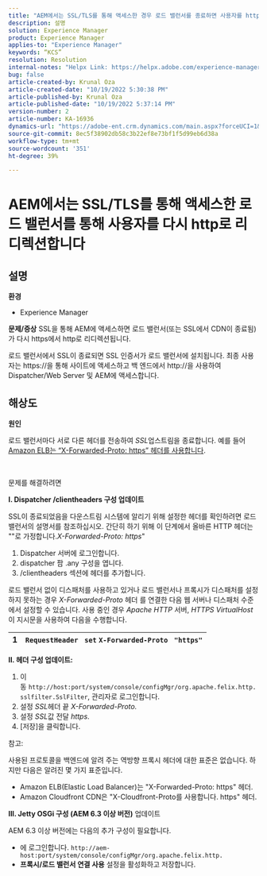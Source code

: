 ```yaml
---
title: "AEM에서는 SSL/TLS를 통해 액세스한 경우 로드 밸런서를 종료하면 사용자를 http로 다시 리디렉션합니다."
description: 설명
solution: Experience Manager
product: Experience Manager
applies-to: "Experience Manager"
keywords: “KCS”
resolution: Resolution
internal-notes: "Helpx Link: https://helpx.adobe.com/experience-manager/kb/AEM-redirecting-back-to-http-on-accessed-via-SSL-terminated-Load-Balancer.html"
bug: false
article-created-by: Krunal Oza
article-created-date: "10/19/2022 5:30:38 PM"
article-published-by: Krunal Oza
article-published-date: "10/19/2022 5:37:14 PM"
version-number: 2
article-number: KA-16936
dynamics-url: "https://adobe-ent.crm.dynamics.com/main.aspx?forceUCI=1&pagetype=entityrecord&etn=knowledgearticle&id=d23762bb-d34f-ed11-bba2-00224808679b"
source-git-commit: 8ec5f38902db58c3b22ef8e73bf1f5d99eb6d38a
workflow-type: tm+mt
source-wordcount: '351'
ht-degree: 39%

---
```


# AEM에서는 SSL/TLS를 통해 액세스한 로드 밸런서를 통해 사용자를 다시 http로 리디렉션합니다

## 설명

<b>환경</b>
- Experience Manager



<b>문제/증상</b>
SSL을 통해 AEM에 액세스하면 로드 밸런서(또는 SSL에서 CDN이 종료됨)가 다시 https에서 http로 리디렉션됩니다.

로드 밸런서에서 SSL이 종료되면 SSL 인증서가 로드 밸런서에 설치됩니다. 최종 사용자는 https://을 통해 사이트에 액세스하고 백 엔드에서 http://을 사용하여 Dispatcher/Web Server 및 AEM에 액세스합니다.




## 해상도


<b>원인</b>

로드 밸런서마다 서로 다른 헤더를 전송하여 *SSL*&#x200B;업스트림을 종료합니다. 예를 들어 [Amazon ELB는 “X-Forwarded-Proto: https” 헤더를 사용합니다](https://docs.aws.amazon.com/elasticloadbalancing/latest/classic/x-forwarded-headers.html#x-forwarded-proto).

&#x200B; &#x200B; &#x200B; &#x200B; &#x200B; &#x200B;

문제를 해결하려면

<b>I. Dispatcher /clientheaders 구성 업데이트</b>

SSL이 종료되었음을 다운스트림 시스템에 알리기 위해 설정한 헤더를 확인하려면 로드 밸런서의 설명서를 참조하십시오. 간단히 하기 위해 이 단계에서 올바른 HTTP 헤더는 &quot;&quot;로 가정합니다.*X-Forwarded-Proto: https*&quot;

1. Dispatcher 서버에 로그인합니다.
2. dispatcher 팜 .any 구성을 엽니다.
3. /clientheaders 섹션에 헤더를 추가합니다.


로드 밸런서 없이 디스패처를 사용하고 있거나 로드 밸런서나 프록시가 디스패처를 설정하지 못하는 경우 *X-Forwarded-Proto* 헤더 를 연결한 다음 웹 서버나 디스패처 수준에서 설정할 수 있습니다. 사용 중인 경우 *Apache HTTP* 서버, *HTTPS VirtualHost*&#x200B;이 지시문을 사용하여 다음을 수행합니다.


| 1 | `RequestHeader ` `set` `X-Forwarded-Proto ` `"https"` |
| --- | --- |


<b>II. 헤더 구성 업데이트:</b>

1. 이동 `http://host:port/system/console/configMgr/org.apache.felix.http.sslfilter.SslFilter`, 관리자로 로그인합니다.
2. 설정 *SSL*&#x200B;헤더 끝 *X-Forwarded-Proto.*
3. 설정 *SSL*&#x200B;값 전달 *https*.
4. [저장]을 클릭합니다.


참고:

사용된 프로토콜을 백엔드에 알려 주는 역방향 프록시 헤더에 대한 표준은 없습니다. 하지만 다음은 알려진 몇 가지 표준입니다.

- Amazon ELB(Elastic Load Balancer)는 &quot;X-Forwarded-Proto: https&quot; 헤더.
- Amazon Cloudfront CDN은 &quot;X-Cloudfront-Proto를 사용합니다. https&quot; 헤더.


<b>III. Jetty OSGi 구성 (AEM 6.3 이상 버전)</b> 업데이트

AEM 6.3 이상 버전에는 다음의 추가 구성이 필요합니다.

- 에 로그인합니다. `http://aem-host:port/system/console/configMgr/org.apache.felix.http.`
- <b>프록시/로드 밸런서 연결 사용</b> 설정을 활성화하고 저장합니다.

